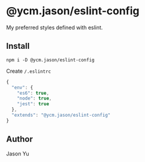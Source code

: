 # @ycm.jason/eslint-config

My preferred styles defined with eslint.

## Install

```
npm i -D @ycm.jason/eslint-config
```

Create `/.eslintrc`

```js
{
  "env": {
    "es6": true,
    "node": true,
    "jest": true
  },
  "extends": "@ycm.jason/eslint-config"
}
```

## Author
Jason Yu
